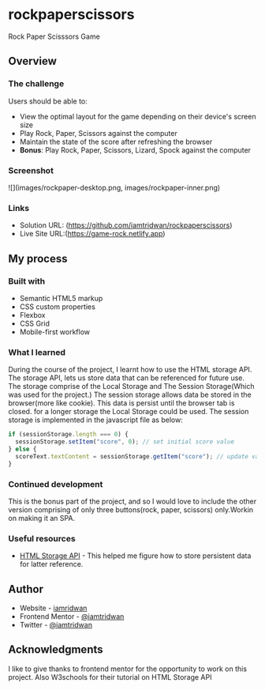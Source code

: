 # rockpaperscissors
Rock Paper Scisssors Game
## Overview

### The challenge

Users should be able to:

- View the optimal layout for the game depending on their device's screen size
- Play Rock, Paper, Scissors against the computer
- Maintain the state of the score after refreshing the browser
- **Bonus**: Play Rock, Paper, Scissors, Lizard, Spock against the computer

### Screenshot

![](images/rockpaper-desktop.png, images/rockpaper-inner.png)

### Links

- Solution URL: (https://github.com/iamtridwan/rockpaperscissors)
- Live Site URL:(https://game-rock.netlify.app)

## My process

### Built with

- Semantic HTML5 markup
- CSS custom properties
- Flexbox
- CSS Grid
- Mobile-first workflow

### What I learned

During the course of the project, I learnt how to use the HTML storage API. The storage API,
lets us store data that can be referenced for future use. The storage comprise of the Local Storage and The Session Storage(Which was used for the project.) The session storage allows data be stored in the browser(more like cookie). This data is persist until the browser tab is
closed. for a longer storage the Local Storage could be used. The session storage is implemented in the javascript file as below:

```js
if (sessionStorage.length === 0) {
  sessionStorage.setItem("score", 0); // set initial score value
} else {
  scoreText.textContent = sessionStorage.getItem("score"); // update value as game plays
}
```

### Continued development

This is the bonus part of the project, and so I would love to include the other version comprising of only three buttons(rock, paper, scissors) only.Workin on making it an SPA.

### Useful resources

- [HTML Storage API](https://www.w3schools.com) - This helped me figure how to store persistent data for latter reference.

## Author

- Website - [iamridwan](https://github.com/iamtridwan.com)
- Frontend Mentor - [@iamtridwan](https://www.frontendmentor.io/profile/iamtridwan)
- Twitter - [@iamtridwan](https://www.twitter.com/iamtridwan)

## Acknowledgments

I like to give thanks to frontend mentor for the opportunity to work on this project.
Also W3schools for their tutorial on HTML Storage API
